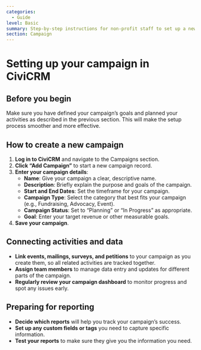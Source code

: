 ```yaml
---
categories:
  - Guide
level: Basic
summary: Step-by-step instructions for non-profit staff to set up a new campaign in CiviCRM, including entering goals, planning activities, and connecting data for tracking and reporting.
section: Campaign
---
```


# Setting up your campaign in CiviCRM

## Before you begin

Make sure you have defined your campaign’s goals and planned your activities as described in the previous section. This will make the setup process smoother and more effective.

## How to create a new campaign

1. **Log in to CiviCRM** and navigate to the Campaigns section.
2. **Click “Add Campaign”** to start a new campaign record.
3. **Enter your campaign details**:
   - **Name**: Give your campaign a clear, descriptive name.
   - **Description**: Briefly explain the purpose and goals of the campaign.
   - **Start and End Dates**: Set the timeframe for your campaign.
   - **Campaign Type**: Select the category that best fits your campaign (e.g., Fundraising, Advocacy, Event).
   - **Campaign Status**: Set to “Planning” or “In Progress” as appropriate.
   - **Goal**: Enter your target revenue or other measurable goals.
4. **Save your campaign**.

## Connecting activities and data

- **Link events, mailings, surveys, and petitions** to your campaign as you create them, so all related activities are tracked together.
- **Assign team members** to manage data entry and updates for different parts of the campaign.
- **Regularly review your campaign dashboard** to monitor progress and spot any issues early.

## Preparing for reporting

- **Decide which reports** will help you track your campaign’s success.
- **Set up any custom fields or tags** you need to capture specific information.
- **Test your reports** to make sure they give you the information you need.
